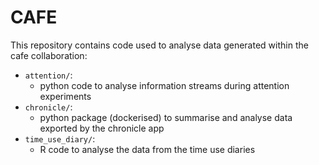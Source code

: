 # CAFE

This repository contains code used to analyse data generated within the cafe collaboration:

- `attention/`:
  - python code to analyse information streams during attention experiments
- `chronicle/`:
  - python package (dockerised) to summarise and analyse data exported by the chronicle app
- `time_use_diary/`:
  - R code to analyse the data from the time use diaries
